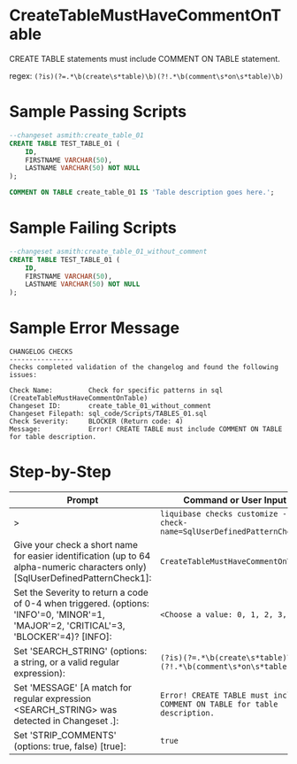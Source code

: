 # CreateTableMustHaveCommentOnTable

CREATE TABLE statements must include COMMENT ON TABLE statement.

regex: `(?is)(?=.*\b(create\s*table)\b)(?!.*\b(comment\s*on\s*table)\b)`

# Sample Passing Scripts
``` sql
--changeset asmith:create_table_01
CREATE TABLE TEST_TABLE_01 (
	ID,
	FIRSTNAME VARCHAR(50),
	LASTNAME VARCHAR(50) NOT NULL
);

COMMENT ON TABLE create_table_01 IS 'Table description goes here.';
```

# Sample Failing Scripts
``` sql
--changeset asmith:create_table_01_without_comment
CREATE TABLE TEST_TABLE_01 (
	ID,
	FIRSTNAME VARCHAR(50),
	LASTNAME VARCHAR(50) NOT NULL
);
```

# Sample Error Message
``` 
CHANGELOG CHECKS
----------------
Checks completed validation of the changelog and found the following issues:

Check Name:         Check for specific patterns in sql (CreateTableMustHaveCommentOnTable)
Changeset ID:       create_table_01_without_comment
Changeset Filepath: sql_code/Scripts/TABLES_01.sql
Check Severity:     BLOCKER (Return code: 4)
Message:            Error! CREATE TABLE must include COMMENT ON TABLE for table description.
```

# Step-by-Step
| Prompt | Command or User Input |
| ------ | ----------------------|
| > | `liquibase checks customize --check-name=SqlUserDefinedPatternCheck` |
| Give your check a short name for easier identification (up to 64 alpha-numeric characters only) [SqlUserDefinedPatternCheck1]: | `CreateTableMustHaveCommentOnTable` |
| Set the Severity to return a code of 0-4 when triggered. (options: 'INFO'=0, 'MINOR'=1, 'MAJOR'=2, 'CRITICAL'=3, 'BLOCKER'=4)? [INFO]: | `<Choose a value: 0, 1, 2, 3, 4>` |
| Set 'SEARCH_STRING' (options: a string, or a valid regular expression): | `(?is)(?=.*\b(create\s*table)\b)(?!.*\b(comment\s*on\s*table)\b)` |
| Set 'MESSAGE' [A match for regular expression <SEARCH_STRING> was detected in Changeset <CHANGESET>.]: | `Error! CREATE TABLE must include COMMENT ON TABLE for table description.` |
| Set 'STRIP_COMMENTS' (options: true, false) [true]: | `true` |
